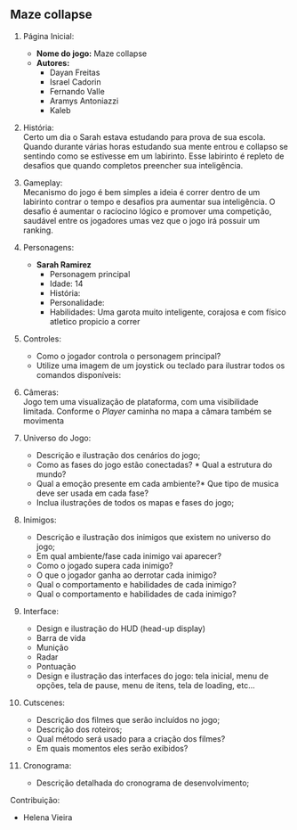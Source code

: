 ##  Maze collapse
1. Página Inicial:
    * **Nome do jogo:** Maze collapse 
    * **Autores:** 
        * Dayan Freitas
        * Israel Cadorin
        * Fernando Valle
        * Aramys Antoniazzi         
        * Kaleb 
    
2. História:  
Certo um dia o Sarah estava estudando para prova de sua escola. Quando durante várias horas estudando sua mente entrou e collapso se sentindo como se estivesse em um labirinto. Esse labirinto é repleto de desafios que quando completos preencher sua inteligência. 

3. Gameplay:  
    Mecanismo do jogo é bem simples a ideia é correr dentro de um labirinto contrar o tempo e desafios pra aumentar sua inteligência. O desafio é aumentar o racíocino lógico e promover uma competição, saudável entre os jogadores umas vez que o jogo irá possuir um ranking.

4. Personagens:  
    * **Sarah Ramirez**  
        * Personagem principal
        * Idade: 14
        * História: 
        * Personalidade:
        * Habilidades: Uma garota muito inteligente, corajosa e com físico atletico propicio a correr
        
5. Controles: 
    * Como o jogador controla o personagem principal? 
    * Utilize uma imagem de um joystick ou teclado para ilustrar todos 
    os comandos disponíveis:

6. Câmeras:  
    Jogo tem uma visualização de plataforma, com uma visibilidade limitada. Conforme o *Player* caminha no mapa a câmara também se movimenta

7. Universo do Jogo: 
    * Descrição e ilustração dos cenários do jogo; 
    * Como as fases do jogo estão conectadas? * Qual a estrutura do mundo? 
    * Qual a emoção presente em cada ambiente?* Que tipo de musica deve ser usada em cada fase?
    * Inclua ilustrações de todos os mapas e fases do jogo; 

8. Inimigos: 
    * Descrição e ilustração dos inimigos que existem no universo do 
    jogo; 
    * Em qual ambiente/fase cada inimigo vai aparecer? 
    * Como o jogado supera cada inimigo? 
    * O que o jogador ganha ao derrotar cada inimigo? 
    * Qual o comportamento e habilidades de cada inimigo? 
    * Qual o comportamento e habilidades de cada inimigo? 

9. Interface: 
    * Design e ilustração do HUD (head-up display)
    * Barra de vida 
    * Munição 
    * Radar 
    * Pontuação
    * Design e ilustração das interfaces do jogo: tela inicial, menu de 
    opções, tela de pause, menu de itens, tela de loading, etc... 

10. Cutscenes: 
    * Descrição dos filmes que serão incluídos no jogo;
    * Descrição dos roteiros; 
    * Qual método será usado para a criação dos filmes? 
    * Em quais momentos eles serão exibidos? 

11. Cronograma: 
    * Descrição detalhada do cronograma de desenvolvimento; 

Contribuição: 
* Helena Vieira
